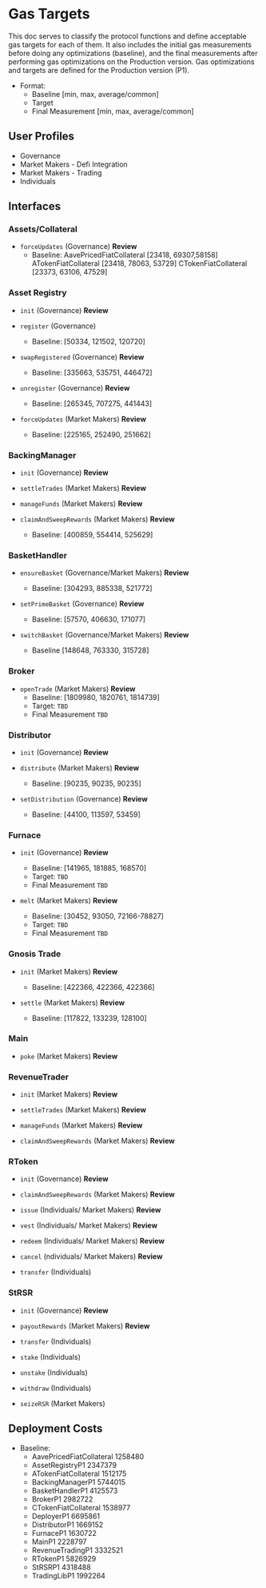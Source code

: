 # Gas Targets

This doc serves to classify the protocol functions and define acceptable gas targets for each of them. It also includes the initial gas measurements before doing any optimizations (baseline), and the final measurements after performing gas optimizations on the Production version. Gas optimizations and targets are defined for the Production version (P1).


* Format:
    - Baseline [min, max, average/common]
    - Target
    - Final Measurement [min, max, average/common]

## User Profiles

- Governance
- Market Makers - Defi Integration
- Market Makers - Trading
- Individuals


## Interfaces

### Assets/Collateral

* `forceUpdates` (Governance) **Review**
    - Baseline:
AavePricedFiatCollateral [23418, 69307,58158] 
ATokenFiatCollateral     [23418, 78063, 53729]
CTokenFiatCollateral     [23373, 63106, 47529]


### Asset Registry

* `init` (Governance) **Review**

* `register` (Governance)
    - Baseline: [50334, 121502, 120720] 

* `swapRegistered` (Governance) **Review**
    - Baseline: [335663, 535751, 446472]

* `unregister` (Governance) **Review**
    - Baseline: [265345, 707275, 441443] 

* `forceUpdates` (Market Makers)  **Review**
    - Baseline: [225165, 252490, 251662]

### BackingManager

* `init` (Governance) **Review**

* `settleTrades` (Market Makers) **Review**

* `manageFunds` (Market Makers) **Review**

* `claimAndSweepRewards` (Market Makers) **Review**
    - Baseline: [400859, 554414, 525629]

### BasketHandler

* `ensureBasket` (Governance/Market Makers) **Review**
    - Baseline: [304293, 885338, 521772]

* `setPrimeBasket` (Governance) **Review**
    - Baseline: [57570, 406630, 171077]

* `switchBasket` (Governance/Market Makers) **Review**
    - Baseline  [148648, 763330, 315728]

### Broker

* `openTrade` (Market Makers) **Review**
    - Baseline: [1809980, 1820761, 1814739]
    - Target: `TBD`
    - Final Measurement `TBD`

### Distributor

* `init` (Governance) **Review**

* `distribute` (Market Makers) **Review**
    - Baseline: [90235, 90235, 90235] 

* `setDistribution` (Governance) **Review**
    - Baseline: [44100, 113597, 53459] 


### Furnace

* `init` (Governance) **Review**
    - Baseline: [141965, 181885, 168570]
    - Target: `TBD`
    - Final Measurement `TBD`

* `melt` (Market Makers)  **Review**
    - Baseline: [30452, 93050, 72166-78827]
    - Target: `TBD`
    - Final Measurement `TBD`

### Gnosis Trade

* `init` (Market Makers) **Review**
    - Baseline: [422366, 422366, 422366]

* `settle` (Market Makers) **Review**
    - Baseline: [117822, 133239, 128100]

### Main

* `poke`  (Market Makers) **Review**

### RevenueTrader

* `init` (Market Makers) **Review**

* `settleTrades` (Market Makers) **Review**

* `manageFunds` (Market Makers) **Review**

* `claimAndSweepRewards` (Market Makers) **Review**

### RToken

* `init` (Governance) **Review**

* `claimAndSweepRewards` (Market Makers) **Review**

* `issue` (Individuals/ Market Makers) **Review**

* `vest` (Individuals/ Market Makers) **Review**

* `redeem` (Individuals/ Market Makers) **Review**

* `cancel` (ndividuals/ Market Makers) **Review**

* `transfer` (Individuals)

### StRSR

* `init` (Governance) **Review**

* `payoutRewards` (Market Makers) **Review**

* `transfer` (Individuals)

* `stake` (Individuals)

* `unstake` (Individuals)

* `withdraw` (Individuals)

* `seizeRSR` (Market Makers)


## Deployment Costs

* Baseline:
    - AavePricedFiatCollateral   1258480 
    - AssetRegistryP1            2347379
    - ATokenFiatCollateral       1512175 
    - BackingManagerP1           5744015
    - BasketHandlerP1            4125573
    - BrokerP1                   2982722 
    - CTokenFiatCollateral       1538977 
    - DeployerP1                 6695861
    - DistributorP1              1669152
    - FurnaceP1                  1630722
    - MainP1                     2228797
    - RevenueTradingP1           3332521
    - RTokenP1                   5826929 
    - StRSRP1                    4318488
    - TradingLibP1               1992264


